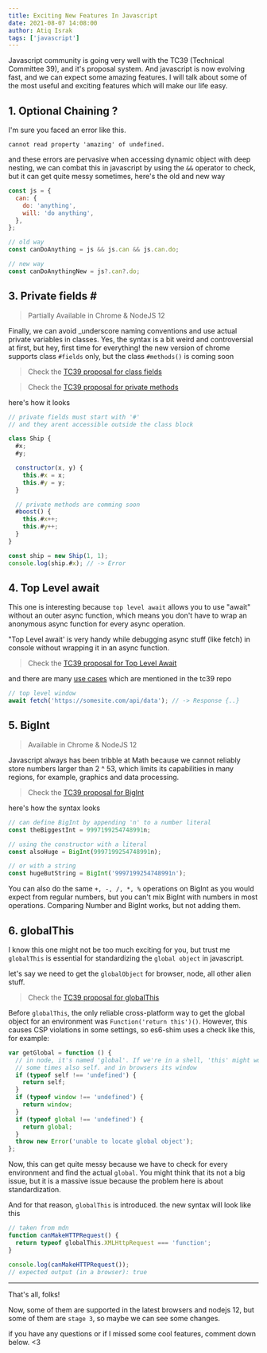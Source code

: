 ```yaml
---
title: Exciting New Features In Javascript
date: 2021-08-07 14:08:00
author: Atiq Israk
tags: ['javascript']
---
```


Javascript community is going very well with the TC39 (Technical Committee 39),
and it's proposal system. And javascript is now evolving fast, and we can expect
some amazing features. I will talk about some of the most useful and exciting
features which will make our life easy.

## 1. Optional Chaining ?

I'm sure you faced an error like this.

`cannot read property 'amazing' of undefined.`

and these errors are pervasive when accessing dynamic object with deep nesting,
we can combat this in javascript by using the `&&` operator to check, but it can
get quite messy sometimes, here's the old and new way

```js
const js = {
  can: {
    do: 'anything',
    will: 'do anything',
  },
};

// old way
const canDoAnything = js && js.can && js.can.do;

// new way
const canDoAnythingNew = js?.can?.do;
```

## 3. Private fields _#_

> Partially Available in Chrome & NodeJS 12

Finally, we can avoid \_underscore naming conventions and use actual private
variables in classes. Yes, the syntax is a bit weird and controversial at first,
but hey, first time for everything! the new version of chrome supports class
`#fields` only, but the class `#methods()` is coming soon

> Check the
> [TC39 proposal for class fields](https://github.com/tc39/proposal-class-fields)

> Check the
> [TC39 proposal for private methods](https://github.com/tc39/proposal-private-methods)

here's how it looks

```js
// private fields must start with '#'
// and they arent accessible outside the class block

class Ship {
  #x;
  #y;

  constructor(x, y) {
    this.#x = x;
    this.#y = y;
  }

  // private methods are comming soon
  #boost() {
    this.#x++;
    this.#y++;
  }
}

const ship = new Ship(1, 1);
console.log(ship.#x); // -> Error
```

## 4. Top Level await

This one is interesting because `top level await` allows you to use "await"
without an outer async function, which means you don't have to wrap an anonymous
async function for every async operation.

"Top Level await' is very handy while debugging async stuff (like fetch) in
console without wrapping it in an async function.

> Check the
> [TC39 proposal for Top Level Await](https://github.com/tc39/proposal-top-level-await)

and there are many
[use cases](https://github.com/tc39/proposal-top-level-await#use-cases) which
are mentioned in the tc39 repo

```js
// top level window
await fetch('https://somesite.com/api/data'); // -> Response {..}
```

## 5. BigInt

> Available in Chrome & NodeJS 12

Javascript always has been tribble at Math because we cannot reliably store
numbers larger than 2 ^ 53, which limits its capabilities in many regions, for
example, graphics and data processing.

> Check the [TC39 proposal for BigInt](https://github.com/tc39/proposal-bigint)

here's how the syntax looks

```js
// can define BigInt by appending 'n' to a number literal
const theBiggestInt = 9997199254748991n;

// using the constructor with a literal
const alsoHuge = BigInt(9997199254748991n);

// or with a string
const hugeButString = BigInt('9997199254748991n');
```

You can also do the same `+, -, /, *, %` operations on BigInt as you would
expect from regular numbers, but you can't mix BigInt with numbers in most
operations. Comparing Number and BigInt works, but not adding them.

## 6. globalThis

I know this one might not be too much exciting for you, but trust me
`globalThis` is essential for standardizing the `global object` in javascript.

let's say we need to get the `globalObject` for browser, node, all other alien
stuff.

> Check the
> [TC39 proposal for globalThis](https://github.com/tc39/proposal-global)

Before `globalThis`, the only reliable cross-platform way to get the global
object for an environment was `Function('return this')()`. However, this causes
CSP violations in some settings, so es6-shim uses a check like this, for
example:

```js
var getGlobal = function () {
  // in node, it's named 'global'. If we're in a shell, 'this' might work.
  // some times also self. and in browsers its window
  if (typeof self !== 'undefined') {
    return self;
  }
  if (typeof window !== 'undefined') {
    return window;
  }
  if (typeof global !== 'undefined') {
    return global;
  }
  throw new Error('unable to locate global object');
};
```

Now, this can get quite messy because we have to check for every environment and
find the actual `global`. You might think that its not a big issue, but it is a
massive issue because the problem here is about standardization.

And for that reason, `globalThis` is introduced. the new syntax will look like
this

```js
// taken from mdn
function canMakeHTTPRequest() {
  return typeof globalThis.XMLHttpRequest === 'function';
}

console.log(canMakeHTTPRequest());
// expected output (in a browser): true
```

---

That's all, folks!

Now, some of them are supported in the latest browsers and nodejs 12, but some
of them are `stage 3`, so maybe we can see some changes.

if you have any questions or if I missed some cool features, comment down below.
<3

